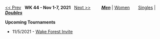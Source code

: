 [<< Prev](men_doubles_2143.md) &nbsp; **WK 44 - Nov 1-7, 2021** &nbsp; [Next >>](men_doubles_2145.md) &nbsp;&nbsp;&nbsp;&nbsp;&nbsp;&nbsp;&nbsp; [***Men***](./men_doubles_2144.md) &#124; [Women](./women_doubles_2144.md) &nbsp;&nbsp;&nbsp;&nbsp;&nbsp; [Singles](./men_singles_2144.md) &#124; [***Doubles***](./men_doubles_2144.md)

**Upcoming Tournaments**  
- 11/5/2021 - <a href="https://colleges.wearecollegetennis.com/competitions/WakeForestUniversityM/Tournaments/Overview/CDBF110F-C481-4F40-9B58-54D68D17F9A2" target="_blank">Wake Forest Invite</a>